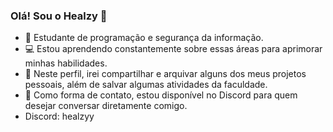 ### Olá! Sou o Healzy 👋

- 🔭 Estudante de programação e segurança da informação.
- 💻 Estou aprendendo constantemente sobre essas áreas para aprimorar minhas habilidades.
- 🤠 Neste perfil, irei compartilhar e arquivar alguns dos meus projetos pessoais, além de salvar algumas atividades da faculdade.
- 📲 Como forma de contato, estou disponível no Discord para quem desejar conversar diretamente comigo.
- Discord: healzyy
